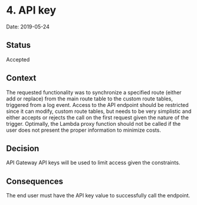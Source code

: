 # 4. API key

Date: 2019-05-24

## Status

Accepted

## Context

The requested functionality was to synchronize a specified route (either add or replace) from the main route table to the custom route tables, triggered from a log event.
Access to the API endpoint should be restricted since it can modify, custom route tables, but needs to be very simplistic and either accepts or rejects the call on the first request given the nature of the trigger.
Optimally, the Lambda proxy function should not be called if the user does not present the proper information to minimize costs.

## Decision

API Gateway API keys will be used to limit access given the constraints.

## Consequences

The end user must have the API key value to successfully call the endpoint.
